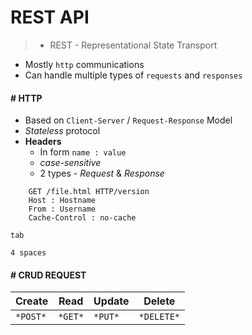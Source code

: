 # REST API

> - REST - Representational State Transport

- Mostly `http` communications
- Can handle multiple types of `requests` and `responses` 

#### # HTTP

- Based on `Client-Server` / `Request-Response` Model
- *Stateless* protocol
- **Headers**
    - In form `name : value`
    - *case-sensitive*
    - 2 types - *Request* & *Response*
```
    GET /file.html HTTP/version
    Host : Hostname
    From : Username
    Cache-Control : no-cache
```
    tab

    4 spaces
 
 #### # CRUD REQUEST

| **C**reate | **R**ead | **U**pdate | **D**elete |
|-|-|-|-|
|`*POST*` | `*GET*` | `*PUT*` | `*DELETE*` |

